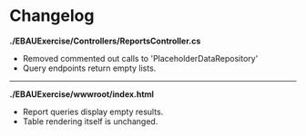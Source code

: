 # Changelog

**./EBAUExercise/Controllers/ReportsController.cs**
* Removed commented out calls to 'PlaceholderDataRepository'
* Query endpoints return empty lists.

---

**./EBAUExercise/wwwroot/index.html**
* Report queries display empty results.
* Table rendering itself is unchanged.